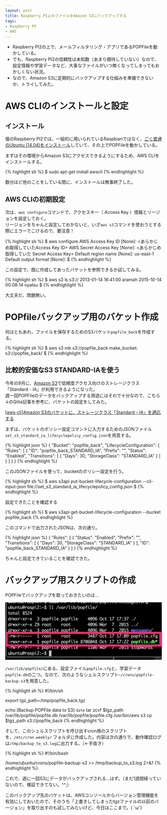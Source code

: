 ```yaml
---
layout: post
title: Raspberry PI上のファイルをAmazon S3にバックアップする
tags:
- Raspberry PI
- AWS
---
```


- Raspberry PI2の上で、メールフィルタリング・アプリであるPOPFileを動かしている。
- でも、Raspberry PI2の信頼性は未知数（あまり期待していない）なので、設定情報や学習データなど、大事なファイルがいつ無くなってしまってもおかしくない状況。
- なので、Amazon S3に定期的にバックアップする仕組みを準備できないか、トライしてみた。

# AWS CLIのインストールと設定

## インストール

僕のRaspberry PI2では、一般的に用いられているRaspbianではなく、[ごく普通のUbuntu (14.04)をインストール](/2015/03/05/install_Ubuntu_to_SD/)していて、その上でPOPFileを動かしている。

まずはその環境からAmazon S3にアクセスできるようにするため、AWS CLIをインストールする。

{% highlight sh %}
$ sudo apt-get install awscli
{% endhighlight %}

数分ほど他のことをしている間に、インストールは無事終了した。

## AWS CLIの初期設定

次は、`aws configure`コマンドで、アクセスキー（ Access Key ）情報とリージョンを設定しておく。<br />
リージョンをちゃんと設定しておかないと、いざ`aws s3`コマンドを使おうとする際にエラーでこけるので、要注意！

{% highlight sh %}
$ aws configure
AWS Access Key ID [None]: <あらかじめ取得していたAccess Key ID>
AWS Secret Access Key [None]: <あらかじめ取得していた Secret Access Key>
Default region name [None]: us-east-1
Default output format [None]:
$
{% endhighlight %}

この設定で、既に作成してあったバケットを参照できるか試してみる。

{% highlight sh %}
$ aws s3 ls s3://
2013-01-14 16:41:00 aramah
2015-10-14 00:08:14 oyatsu
$
{% endhighlight %}

大丈夫だ、問題無い。

# POPfileバックアップ用のバケット作成

何はともあれ、ファイルを保存するためのS3バケット`popfile_back`を作成する。

{% highlight sh %}
$ aws s3 mb s3://popfile_back
make_bucket: s3://popfile_back/
$
{% endhighlight %}

## 比較的安価なS3 STANDARD-IAを使う

今年の9月に、[Amazon S3](https://aws.amazon.com/jp/s3/storage-classes/)で低頻度アクセス向けのストレージクラス「Standard - IA」が利用できるようになった。<br>
週一回POPFileのデータをバックアップする用途にはそれで十分なので、こちら↓のQiita記事を参考に、バケットの設定をしてみた。

[[aws-cli]Amazon S3のバケットに、ストレージクラス「Standard – IA」を適応する](http://qiita.com/takachan/items/a47dac5c98e1f3bac350)

まずは、バケットのポリシー設定コマンドに入力するためのJSONファイル `set_s3_standard_ia_lifecyclepolicy_config.json`を用意する。

{% highlight json %}
{
    "Bucket": "popfile_back", 
    "LifecycleConfiguration": {
        "Rules": [
            {
                "ID": "popfile_back_STANDARD_IA", 
                "Prefix": "", 
                "Status": "Enabled", 
                "Transitions": [
                    {
                        "Days": 30, 
                        "StorageClass": "STANDARD_IA"
                    }
                ]
            }
        ]
    }
}
{% endhighlight %}

このJSONファイルを使って、bucketのポリシー設定を行う。

{% highlight sh %}
$ aws s3api put-bucket-lifecycle-configuration --cli-input-json file://set_s3_standard_ia_lifecyclepolicy_config.json
$
{% endhighlight %}

設定できたことを確認する

{% highlight sh %}
$ aws s3api get-bucket-lifecycle-configuration --bucket popfile_back
{% endhighlight %}

このコマンドで出力されたJSONは、次の通り。

{% highlight json %}
{
    "Rules": [
        {
            "Status": "Enabled",
            "Prefix": "",
            "Transitions": [
                {
                    "Days": 30,
                    "StorageClass": "STANDARD_IA"
                }
            ],
            "ID": "popfile_back_STANDARD_IA"
        }
    ]
}
{% endhighlight %}

ちゃんと設定できていることを確認できた。


# バックアップ用スクリプトの作成

POPFileでバックアップを取っておきたいのは…

[![/var/lib/popfileの中身][1]][1]

  [1]: /images/popfile_files_to_backup.png

`/var/lib/popfile/`にある、設定ファイル`popfile.cfg`と、学習データ`popfile.db`の二つ。なので、次のようなシェルスクリプト`~/crons/popfile-backup-s3`を用意した。

{% highlight sh %}
#!/bin/sh

export tgz_path=/tmp/popfile_back.tgz

echo [Backup POPFile data to S3] `date`
tar zcvf $tgz_path /var/lib/popfile/popfile.db /var/lib/popfile/popfile.cfg
/usr/bin/aws s3 cp $tgz_path s3://popfile_back
{% endhighlight %}

そして、このシェルスクリプトを呼び出すcron用のスクリプトを、`/etc/cron.weekly/`
フォルダに作成した。内容は次の通りで、動作確認ログは`/tmp/backup_to_s3.log`に出力する。（←手抜き）

{% highlight sh %}
#!/bin/bash

/home/ubuntu/crons/popfile-backup-s3 >> /tmp/backup_to_s3.log 2>&1
{% endhighlight %}

これで、週に一回S3にデータがバックアップされる…はず。（まだ1週間経っていないので、検証できてない。^^;）

このバックアップ先のバケットは、AWSコンソールからバージョン管理機能を有効にしておいたので、そのうち「上書きしてしまったtgzファイルの以前のバージョン」を取り出すのも試してみたいけど、今日はここまで。( ˘ω˘)